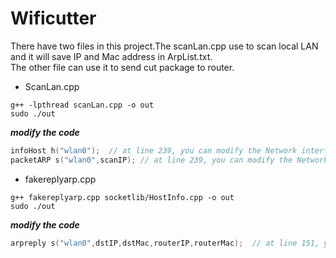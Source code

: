 # Wificutter
There have two files in this project.The scanLan.cpp use to scan local LAN and it will save IP and Mac address in ArpList.txt.    
The other file can use it to send cut package to router.    

* ScanLan.cpp
````
g++ -lpthread scanLan.cpp -o out
sudo ./out
````
***modify the code***    
````cpp
infoHost h("wlan0");  // at line 239, you can modify the Network interface
packetARP s("wlan0",scanIP); // at line 239, you can modify the Network interface
````

* fakereplyarp.cpp
````
g++ fakereplyarp.cpp socketlib/HostInfo.cpp -o out
sudo ./out
````
***modify the code***      
```cpp
arpreply s("wlan0",dstIP,dstMac,routerIP,routerMac);  // at line 151, you can modify the Network interface at first parameter.
```
